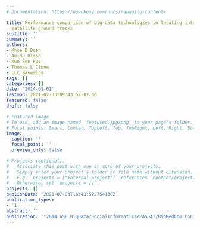 ```yaml
---
# Documentation: https://wowchemy.com/docs/managing-content/

title: Performance comparison of big-data technologies in locating intersections in
  satellite ground tracks
subtitle: ''
summary: ''
authors:
- Khoa D Doan
- Amidu Oloso
- Kwo-Sen Kuo
- Thomas L Clune
- LLC Bayesics
tags: []
categories: []
date: '2014-01-01'
lastmod: 2021-07-03T09:43:52-07:00
featured: false
draft: false

# Featured image
# To use, add an image named `featured.jpg/png` to your page's folder.
# Focal points: Smart, Center, TopLeft, Top, TopRight, Left, Right, BottomLeft, Bottom, BottomRight.
image:
  caption: ''
  focal_point: ''
  preview_only: false

# Projects (optional).
#   Associate this post with one or more of your projects.
#   Simply enter your project's folder or file name without extension.
#   E.g. `projects = ["internal-project"]` references `content/project/deep-learning/index.md`.
#   Otherwise, set `projects = []`.
projects: []
publishDate: '2021-07-03T16:43:52.754138Z'
publication_types:
- '1'
abstract: ''
publication: '*2014 ASE BigData/SocialInformatics/PASSAT/BioMedCom Conference*'
---
```

